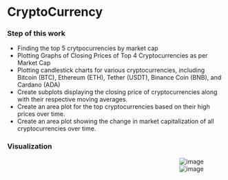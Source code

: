 # CryptoCurrency

### Step of this work
- Finding the top 5 crytpocurrencies by market cap
- Plotting Graphs of Closing Prices of Top 4 Cryptocurrencies as per Market Cap
- Plotting candlestick charts for various cryptocurrencies, including Bitcoin (BTC), Ethereum (ETH), Tether (USDT), Binance Coin (BNB), and Cardano (ADA)
- Create subplots displaying the closing price of cryptocurrencies along with their respective moving averages.
- Create an area plot for the top cryptocurrencies based on their high prices over time.
- Create an area plot showing the change in market capitalization of all cryptocurrencies over time.


### Visualization
<img width='400' >![image](https://github.com/Meuracha/CryptoCurrency-Data-Analysis/assets/87271901/e2c8eebb-3a8b-4ad4-a93e-9af1f045e64a)</img>
<img width='400'>![image](https://github.com/Meuracha/CryptoCurrency-Data-Analysis/assets/87271901/5e8a332e-46aa-4eae-abbe-fc60fa39334e)</img>
